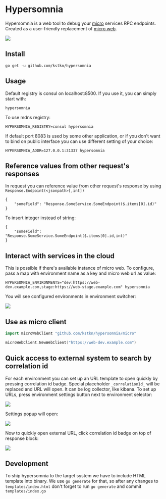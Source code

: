 # Hypersomnia

Hypersomnia is a web tool to debug your [micro](https://github.com/micro/go-micro) services RPC endpoints. 
Created as a user-friendly replacement of [micro web](https://github.com/micro/micro/tree/master/web).

![](https://i.imgur.com/VJHYUx6.png)

## Install
```
go get -u github.com/kstkn/hypersomnia
```

## Usage

Default registry is consul on localhost:8500. If you use it, you can simply start with:
```
hypersomnia
```

To use mdns registry:
```
HYPERSOMNIA_REGISTRY=consul hypersomnia
```

If default port 8083 is used by some other application, or if you don't want to bind on public interface you can use different setting of your choice:
```
HYPERSOMNIA_ADDR=127.0.0.1:31337 hypersomnia
```

## Reference values from other request's responses

In request you can reference value from other request's response by using `Response.Endpoint(<jsonpath>[,int])` 

```
{
    "someField": "Response.SomeService.SomeEndpoint($.items[0].id)" 
}
```

To insert integer instead of string:

```
{
    "someField": "Response.SomeService.SomeEndpoint($.items[0].id,int)" 
}
```

## Interact with services in the cloud

This is possible if there's available instance of micro web. To configure, pass a map with 
environment name as a key and micro web url as value:

```
HYPERSOMNIA_ENVIRONMENTS="dev:https://web-dev.example.com,stage:https://web-stage.example.com" hypersomnia 
```

You will see configured environments in environment switcher:

![](https://i.imgur.com/642Ycdq.png)

## Use as micro client

```go
import microWebClient "github.com/kstkn/hypersomnia/micro"

microWebClient.NewWebClient("https://web-dev.example.com")
```

## Quick access to external system to search by correlation id

For each environment you can set up an URL template to open quickly by pressing correlation id badge.
Special placeholder `_correlationId_` will be replaced and URL will open.
It can be log collector, like kibana. To set up URLs, press environment settings button next to environment selector:

![](https://i.imgur.com/yQSRj4O.png)

Settings popup will open:

![](https://i.imgur.com/xGu7ffp.png)

Now to quickly open external URL, click correlation id badge on top of response block:

![](https://i.imgur.com/K3L9Ze7.png) 

## Development

To ship hypersomnia to the target system we have to include HTML template into binary. We use `go generate` for that, so
after any changes to `templates/index.html` don't forget to run `go generate` and commit `templates/index.go`
 
